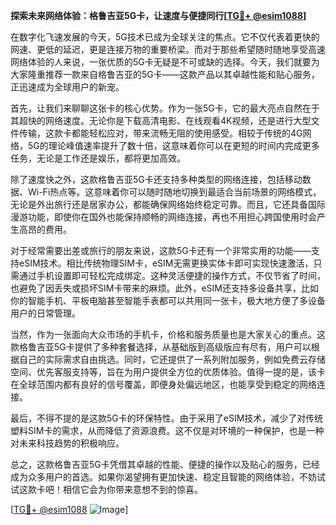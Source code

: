 **探索未来网络体验：格鲁吉亚5G卡，让速度与便捷同行[[TG💪+ @esim1088](https://t.me/s/esim1088)]**

在数字化飞速发展的今天，5G技术已成为全球关注的焦点。它不仅代表着更快的网速、更低的延迟，更是连接万物的重要桥梁。而对于那些希望随时随地享受高速网络体验的人来说，一张优质的5G卡无疑是不可或缺的选择。今天，我们就要为大家隆重推荐一款来自格鲁吉亚的5G卡——这款产品以其卓越性能和贴心服务，正迅速成为全球用户的新宠。

首先，让我们来聊聊这张卡的核心优势。作为一张5G卡，它的最大亮点自然在于其超快的网络速度。无论你是下载高清电影、在线观看4K视频，还是进行大型文件传输，这款卡都能轻松应对，带来流畅无阻的使用感受。相较于传统的4G网络，5G的理论峰值速率提升了数十倍，这意味着你可以在更短的时间内完成更多任务，无论是工作还是娱乐，都将更加高效。

除了速度快之外，这款格鲁吉亚5G卡还支持多种类型的网络连接，包括移动数据、Wi-Fi热点等。这意味着你可以随时随地切换到最适合当前场景的网络模式，无论是外出旅行还是居家办公，都能确保网络始终稳定可靠。而且，它还具备国际漫游功能，即使你在国外也能保持顺畅的网络连接，再也不用担心跨国使用时会产生高昂的费用。

对于经常需要出差或旅行的朋友来说，这款5G卡还有一个非常实用的功能——支持eSIM技术。相比传统物理SIM卡，eSIM无需更换实体卡即可实现快速激活，只需通过手机设置即可轻松完成绑定。这种灵活便捷的操作方式，不仅节省了时间，也避免了因丢失或损坏SIM卡带来的麻烦。此外，eSIM还支持多设备共享，比如你的智能手机、平板电脑甚至智能手表都可以共用同一张卡，极大地方便了多设备用户的日常管理。

当然，作为一张面向大众市场的手机卡，价格和服务质量也是大家关心的重点。这款格鲁吉亚5G卡提供了多种套餐选择，从基础版到高级版应有尽有，用户可以根据自己的实际需求自由挑选。同时，它还提供了一系列附加服务，例如免费云存储空间、优先客服支持等，旨在为用户提供全方位的优质体验。值得一提的是，该卡在全球范围内都有良好的信号覆盖，即便身处偏远地区，也能享受到稳定的网络连接。

最后，不得不提的是这款5G卡的环保特性。由于采用了eSIM技术，减少了对传统塑料SIM卡的需求，从而降低了资源浪费。这不仅是对环境的一种保护，也是一种对未来科技趋势的积极响应。

总之，这款格鲁吉亚5G卡凭借其卓越的性能、便捷的操作以及贴心的服务，已经成为众多用户的首选。如果你渴望拥有更加快速、稳定且智能的网络体验，不妨试试这款卡吧！相信它会为你带来意想不到的惊喜。

[[TG💪+ @esim1088](https://t.me/s/esim1088) ![Image](https://i.postimg.cc/4NQfJmqS/Snipaste-2025-05-13-00-14-12.png)]